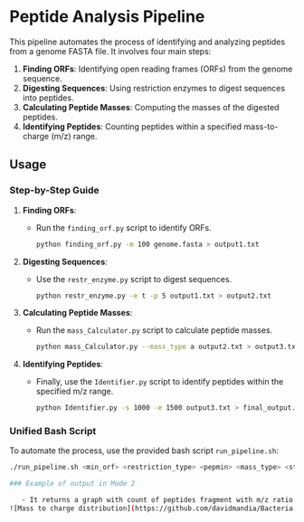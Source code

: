 # Peptide Analysis Pipeline

This pipeline automates the process of identifying and analyzing peptides from a genome FASTA file. It involves four main steps:

1. **Finding ORFs**: Identifying open reading frames (ORFs) from the genome sequence.
2. **Digesting Sequences**: Using restriction enzymes to digest sequences into peptides.
3. **Calculating Peptide Masses**: Computing the masses of the digested peptides.
4. **Identifying Peptides**: Counting peptides within a specified mass-to-charge (m/z) range.

## Usage

### Step-by-Step Guide

1. **Finding ORFs**:
   - Run the `finding_orf.py` script to identify ORFs.
     ```bash
     python finding_orf.py -m 100 genome.fasta > output1.txt
     ```

2. **Digesting Sequences**:
   - Use the `restr_enzyme.py` script to digest sequences.
     ```bash
     python restr_enzyme.py -e t -p 5 output1.txt > output2.txt
     ```

3. **Calculating Peptide Masses**:
   - Run the `mass_Calculator.py` script to calculate peptide masses.
     ```bash
     python mass_Calculator.py --mass_type a output2.txt > output3.txt
     ```

4. **Identifying Peptides**:
   - Finally, use the `Identifier.py` script to identify peptides within the specified m/z range.
     ```bash
     python Identifier.py -s 1000 -e 1500 output3.txt > final_output.txt
     ```

### Unified Bash Script

To automate the process, use the provided bash script `run_pipeline.sh`:
```bash
./run_pipeline.sh <min_orf> <restriction_type> <pepmin> <mass_type> <start> <end>

### Example of output in Mode 2

   - It returns a graph with count of peptides fragment with m/z ratio within that bin
![Mass to charge distribution](https://github.com/davidmandia/Bacteria-Genome-Restriction-enzyme-pipeline-/blob/main/Mass%20to%20charge%20distribution.png)

